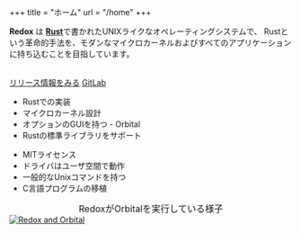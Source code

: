 +++
title = "ホーム"
url = "/home"
+++
<div class="row install-row">
  <div class="col-md-8">
    <p class="pitch">
      <b>Redox</b> は <a style="color: inherit;" href="https://www.rust-lang.org/"><b>Rust</b></a>で書かれたUNIXライクなオペレーティングシステムで、
      Rustという革命的手法を、モダンなマイクロカーネルおよびすべてのアプリケーションに持ち込むことを目指しています。
    </p>
  </div>
  <div class="col-md-4 install-box">
    <br/>
    <a class="btn btn-primary" href="https://gitlab.redox-os.org/redox-os/redox/releases">リリース情報をみる</a>
    <a class="btn btn-default" href="https://gitlab.redox-os.org/redox-os/redox/">GitLab</a>
  </div>
</div>
<div class="row features">
  <div class="col-md-6">
    <ul class="laundry-list" style="margin-bottom: 0px;">
      <li>Rustでの実装</li>
      <li>マイクロカーネル設計</li>
      <li>オプションのGUIを持つ - Orbital</li>
      <li>Rustの標準ライブラリをサポート</li>
    </ul>
  </div>
  <div class="col-md-6">
    <ul class="laundry-list">
      <li>MITライセンス</li>
      <li>ドライバはユーザ空間で動作</li>
      <li>一般的なUnixコマンドを持つ</li>
      <li>C言語プログラムの移植</li>
    </ul>
  </div>
</div>
<div class="row features">
  <div class="col-sm-12">
    <div style="font-size: 16px; text-align: center;">
      RedoxがOrbitalを実行している様子
    </div>
    <a href="/img/redox-orbital/large.png">
      <picture>
        <source media="(min-width: 1300px)" srcset="/img/redox-orbital/large.webp" type="image/webp">
        <source media="(min-width: 640px)" srcset="/img/redox-orbital/medium.webp" type="image/webp">
        <source media="(min-width: 320px)" srcset="/img/redox-orbital/medium.webp" type="image/webp">
        <source media="(min-width: 1300px)" srcset="/img/redox-orbital/large.png" type="image/png">
        <source media="(min-width: 640px)" srcset="/img/redox-orbital/medium.png" type="image/png">
        <source media="(min-width: 320px)" srcset="/img/redox-orbital/small.png" type="image/png">
        <img src="/img/redox-orbital/medium.png" class="img-responsive" alt="Redox and Orbital">
      </picture>
    </a>
  </div>
</div>
